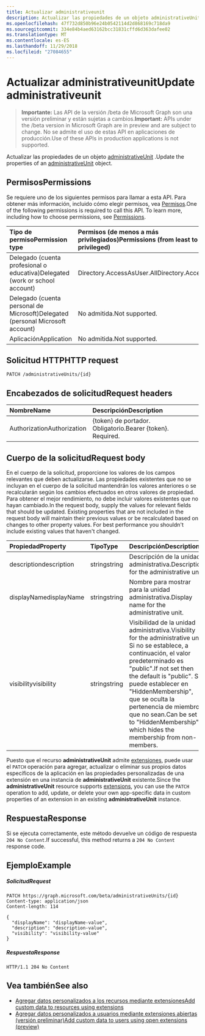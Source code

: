 ```yaml
---
title: Actualizar administrativeunit
description: Actualizar las propiedades de un objeto administrativeUnit.
ms.openlocfilehash: 47f732d850b96e24b0542114d2d868169c718da9
ms.sourcegitcommit: 334e84b4aed63162bcc31831cffd6d363dafee02
ms.translationtype: MT
ms.contentlocale: es-ES
ms.lasthandoff: 11/29/2018
ms.locfileid: "27084655"
---
```

# <a name="update-administrativeunit"></a><span data-ttu-id="78e64-103">Actualizar administrativeunit</span><span class="sxs-lookup"><span data-stu-id="78e64-103">Update administrativeunit</span></span>

> <span data-ttu-id="78e64-104">**Importante:** Las API de la versión /beta de Microsoft Graph son una versión preliminar y están sujetas a cambios.</span><span class="sxs-lookup"><span data-stu-id="78e64-104">**Important:** APIs under the /beta version in Microsoft Graph are in preview and are subject to change.</span></span> <span data-ttu-id="78e64-105">No se admite el uso de estas API en aplicaciones de producción.</span><span class="sxs-lookup"><span data-stu-id="78e64-105">Use of these APIs in production applications is not supported.</span></span>

<span data-ttu-id="78e64-106">Actualizar las propiedades de un objeto [administrativeUnit](../resources/administrativeunit.md) .</span><span class="sxs-lookup"><span data-stu-id="78e64-106">Update the properties of an [administrativeUnit](../resources/administrativeunit.md) object.</span></span>
## <a name="permissions"></a><span data-ttu-id="78e64-107">Permisos</span><span class="sxs-lookup"><span data-stu-id="78e64-107">Permissions</span></span>
<span data-ttu-id="78e64-p102">Se requiere uno de los siguientes permisos para llamar a esta API. Para obtener más información, incluido cómo elegir permisos, vea [Permisos](/graph/permissions-reference).</span><span class="sxs-lookup"><span data-stu-id="78e64-p102">One of the following permissions is required to call this API. To learn more, including how to choose permissions, see [Permissions](/graph/permissions-reference).</span></span>


|<span data-ttu-id="78e64-110">Tipo de permiso</span><span class="sxs-lookup"><span data-stu-id="78e64-110">Permission type</span></span>      | <span data-ttu-id="78e64-111">Permisos (de menos a más privilegiados)</span><span class="sxs-lookup"><span data-stu-id="78e64-111">Permissions (from least to most privileged)</span></span>              |
|:--------------------|:---------------------------------------------------------|
|<span data-ttu-id="78e64-112">Delegado (cuenta profesional o educativa)</span><span class="sxs-lookup"><span data-stu-id="78e64-112">Delegated (work or school account)</span></span> | <span data-ttu-id="78e64-113">Directory.AccessAsUser.All</span><span class="sxs-lookup"><span data-stu-id="78e64-113">Directory.AccessAsUser.All</span></span>    |
|<span data-ttu-id="78e64-114">Delegado (cuenta personal de Microsoft)</span><span class="sxs-lookup"><span data-stu-id="78e64-114">Delegated (personal Microsoft account)</span></span> | <span data-ttu-id="78e64-115">No admitida.</span><span class="sxs-lookup"><span data-stu-id="78e64-115">Not supported.</span></span>    |
|<span data-ttu-id="78e64-116">Aplicación</span><span class="sxs-lookup"><span data-stu-id="78e64-116">Application</span></span> | <span data-ttu-id="78e64-117">No admitida.</span><span class="sxs-lookup"><span data-stu-id="78e64-117">Not supported.</span></span> |

## <a name="http-request"></a><span data-ttu-id="78e64-118">Solicitud HTTP</span><span class="sxs-lookup"><span data-stu-id="78e64-118">HTTP request</span></span>
<!-- { "blockType": "ignored" } -->
```http
PATCH /administrativeUnits/{id}
```

## <a name="request-headers"></a><span data-ttu-id="78e64-119">Encabezados de solicitud</span><span class="sxs-lookup"><span data-stu-id="78e64-119">Request headers</span></span>

| <span data-ttu-id="78e64-120">Nombre</span><span class="sxs-lookup"><span data-stu-id="78e64-120">Name</span></span>      |<span data-ttu-id="78e64-121">Descripción</span><span class="sxs-lookup"><span data-stu-id="78e64-121">Description</span></span>|
|:----------|:----------|
| <span data-ttu-id="78e64-122">Authorization</span><span class="sxs-lookup"><span data-stu-id="78e64-122">Authorization</span></span>  | <span data-ttu-id="78e64-p103">{token} de portador. Obligatorio.</span><span class="sxs-lookup"><span data-stu-id="78e64-p103">Bearer {token}. Required.</span></span> |

## <a name="request-body"></a><span data-ttu-id="78e64-125">Cuerpo de la solicitud</span><span class="sxs-lookup"><span data-stu-id="78e64-125">Request body</span></span>

<span data-ttu-id="78e64-p104">En el cuerpo de la solicitud, proporcione los valores de los campos relevantes que deben actualizarse. Las propiedades existentes que no se incluyan en el cuerpo de la solicitud mantendrán los valores anteriores o se recalcularán según los cambios efectuados en otros valores de propiedad. Para obtener el mejor rendimiento, no debe incluir valores existentes que no hayan cambiado.</span><span class="sxs-lookup"><span data-stu-id="78e64-p104">In the request body, supply the values for relevant fields that should be updated. Existing properties that are not included in the request body will maintain their previous values or be recalculated based on changes to other property values. For best performance you shouldn't include existing values that haven't changed.</span></span>

| <span data-ttu-id="78e64-129">Propiedad</span><span class="sxs-lookup"><span data-stu-id="78e64-129">Property</span></span>   | <span data-ttu-id="78e64-130">Tipo</span><span class="sxs-lookup"><span data-stu-id="78e64-130">Type</span></span> |<span data-ttu-id="78e64-131">Descripción</span><span class="sxs-lookup"><span data-stu-id="78e64-131">Description</span></span>|
|:---------------|:--------|:----------|
|<span data-ttu-id="78e64-132">description</span><span class="sxs-lookup"><span data-stu-id="78e64-132">description</span></span>|<span data-ttu-id="78e64-133">string</span><span class="sxs-lookup"><span data-stu-id="78e64-133">string</span></span>|<span data-ttu-id="78e64-134">Descripción de la unidad administrativa.</span><span class="sxs-lookup"><span data-stu-id="78e64-134">Description for the administrative unit.</span></span>|
|<span data-ttu-id="78e64-135">displayName</span><span class="sxs-lookup"><span data-stu-id="78e64-135">displayName</span></span>|<span data-ttu-id="78e64-136">string</span><span class="sxs-lookup"><span data-stu-id="78e64-136">string</span></span>|<span data-ttu-id="78e64-137">Nombre para mostrar para la unidad administrativa.</span><span class="sxs-lookup"><span data-stu-id="78e64-137">Display name for the administrative unit.</span></span>|
|<span data-ttu-id="78e64-138">visibility</span><span class="sxs-lookup"><span data-stu-id="78e64-138">visibility</span></span>|<span data-ttu-id="78e64-139">string</span><span class="sxs-lookup"><span data-stu-id="78e64-139">string</span></span>|<span data-ttu-id="78e64-140">Visibilidad de la unidad administrativa.</span><span class="sxs-lookup"><span data-stu-id="78e64-140">Visibility for the administrative unit.</span></span> <span data-ttu-id="78e64-141">Si no se establece, a continuación, el valor predeterminado es "public".</span><span class="sxs-lookup"><span data-stu-id="78e64-141">If not set then the default is "public".</span></span> <span data-ttu-id="78e64-142">Se puede establecer en "HiddenMembership", que se oculta la pertenencia de miembros que no sean.</span><span class="sxs-lookup"><span data-stu-id="78e64-142">Can be set to "HiddenMembership", which hides the membership from non-members.</span></span>|

<span data-ttu-id="78e64-143">Puesto que el recurso **administrativeUnit** admite [extensiones](/graph/extensibility-overview), puede usar el `PATCH` operación para agregar, actualizar o eliminar sus propios datos específicos de la aplicación en las propiedades personalizadas de una extensión en una instancia de **administrativeUnit** existente.</span><span class="sxs-lookup"><span data-stu-id="78e64-143">Since the **administrativeUnit** resource supports [extensions](/graph/extensibility-overview), you can use the `PATCH` operation to add, update, or delete your own app-specific data in custom properties of an extension in an existing **administrativeUnit** instance.</span></span>

## <a name="response"></a><span data-ttu-id="78e64-144">Respuesta</span><span class="sxs-lookup"><span data-stu-id="78e64-144">Response</span></span>

<span data-ttu-id="78e64-145">Si se ejecuta correctamente, este método devuelve un código de respuesta `204 No Content`.</span><span class="sxs-lookup"><span data-stu-id="78e64-145">If successful, this method returns a `204 No Content` response code.</span></span>

## <a name="example"></a><span data-ttu-id="78e64-146">Ejemplo</span><span class="sxs-lookup"><span data-stu-id="78e64-146">Example</span></span>

##### <a name="request"></a><span data-ttu-id="78e64-147">Solicitud</span><span class="sxs-lookup"><span data-stu-id="78e64-147">Request</span></span>

<!-- {
  "blockType": "request",
  "name": "update_administrativeunit"
}-->
```http
PATCH https://graph.microsoft.com/beta/administrativeUnits/{id}
Content-type: application/json
Content-length: 114

{
  "displayName": "displayName-value",
  "description": "description-value",
  "visibility": "visibility-value"
}
```

##### <a name="response"></a><span data-ttu-id="78e64-148">Respuesta</span><span class="sxs-lookup"><span data-stu-id="78e64-148">Response</span></span>

<!-- {
  "blockType": "response",
  "truncated": true,
  "@odata.type": "microsoft.graph.administrativeunit"
} -->
```http
HTTP/1.1 204 No Content
```

## <a name="see-also"></a><span data-ttu-id="78e64-149">Vea también</span><span class="sxs-lookup"><span data-stu-id="78e64-149">See also</span></span>

- [<span data-ttu-id="78e64-150">Agregar datos personalizados a los recursos mediante extensiones</span><span class="sxs-lookup"><span data-stu-id="78e64-150">Add custom data to resources using extensions</span></span>](/graph/extensibility-overview)
- [<span data-ttu-id="78e64-151">Agregar datos personalizados a usuarios mediante extensiones abiertas (versión preliminar)</span><span class="sxs-lookup"><span data-stu-id="78e64-151">Add custom data to users using open extensions (preview)</span></span>](/graph/extensibility-open-users)
<!--
- [Add custom data to groups using schema extensions (preview)](/graph/extensibility-schema-groups)
-->


<!-- uuid: 8fcb5dbc-d5aa-4681-8e31-b001d5168d79
2015-10-25 14:57:30 UTC -->
<!-- {
  "type": "#page.annotation",
  "description": "Update administrativeunit",
  "keywords": "",
  "section": "documentation",
  "tocPath": ""
}-->